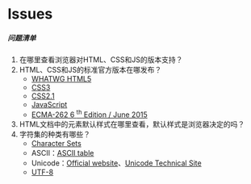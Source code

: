 # Issues

##### 问题清单
1.  在哪里查看浏览器对HTML、CSS和JS的版本支持？  
2.  HTML、CSS和JS的标准官方版本在哪发布？
    - [WHATWG HTML5](https://html.spec.whatwg.org/multipage/)
    - [CSS3](模块化的CSS3.md)
    - [CSS2.1](https://www.w3.org/TR/2011/REC-CSS2-20110607/#minitoc)
    - [JavaScript](https://developer.mozilla.org/zh-CN/docs/Web/JavaScript/Language_Resources)
    - [ECMA-262 6 <sup>th</sup> Edition / June 2015](http://www.ecma-international.org/ecma-262/6.0/#sec-object-type)  
3.  HTML文档中的元素默认样式在哪里查看，默认样式是浏览器决定的吗？  
4. 字符集的种类有哪些？
    - [Character Sets](https://www.iana.org/assignments/character-sets/character-sets.xhtml)
    - ASCII：[ASCII table](https://www.ascii-code.com/)
    - Unicode：[Official website](https://home.unicode.org/)、[Unicode Technical Site](https://unicode.org/main.html)
    - [UTF-8](https://tools.ietf.org/html/rfc3629)
